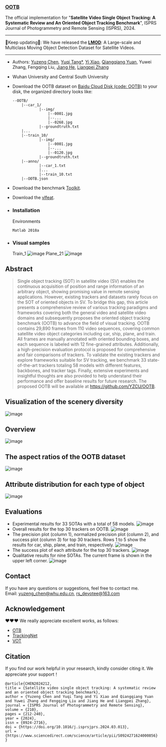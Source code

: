 ### [**OOTB**](https://www.sciencedirect.com/science/article/pii/S0924271624000856)

The official implementation for "**Satellite Video Single Object Tracking: A Systematic Review and An Oriented Object Tracking Benchmark**", ISPRS Journal of Photogrammetry and Remote Sensing (ISPRS), 2024.

--------------------------------------------------------------------------------------

:running:Keep updating:running:: We have released the [**LMOD**](https://github.com/RS-Devotee/LMOD): A Large-scale and Multiclass Moving Object Detection Dataset for Satellite Videos.

--------------------------------------------------------------------------------------
- Authors: 
[Yuzeng Chen](https://yzcu.github.io/), 
[Yuqi Tang*](https://faculty.csu.edu.cn/yqtang/zh_CN/zdylm/66781/list/index.htm),
[Yi Xiao](https://github.com/XY-boy), 
[Qiangqiang Yuan](http://qqyuan.users.sgg.whu.edu.cn/),
Yuwei Zhang,
Fengqing Liu,
[Jiang He](https://jianghe96.github.io/),
[Liangpei Zhang](http://www.lmars.whu.edu.cn/prof_web/zhangliangpei/rs/index.html)
- Wuhan University and Central South University
- Download the OOTB dataset on [Baidu Cloud Disk (code: OOTB)](https://pan.baidu.com/s/11hsA4pOliwA1FpOqNol93w ) to your disk, the organized directory looks like:
    ```
    --OOTB/
    	|--car_1/
                |--img/
                    |--0001.jpg
                    |--...
                    |--0268.jpg
                |--groundtruth.txt
    	|...
    	|--train_10/
                |--img/
                    |--0001.jpg
                    |--...
                    |--0120.jpg
                |--groundtruth.txt
    	|--anno/
		    	|--car_1.txt
		    	|...
		    	|--train_10.txt
      	|--OOTB.json
    ```
	
- Download the benchmark [Toolkit](https://github.com/YZCU/OOTB).
- Download the [vlfeat](http://www.vlfeat.org/index.html).

- ### Installation
  Environments
  ```
  Matlab 2018a
  ```
- ### Visual samples
  Train_1
 ![image](/fig/Train_1.gif)
  Plane_21
 ![image](/fig/Plane_21.gif)

## Abstract
> Single object tracking (SOT) in satellite video (SV) enables the continuous acquisition of position and range information of an arbitrary object, showing promising value in remote sensing applications. However, existing trackers and datasets rarely focus on the SOT of oriented objects in SV. To bridge this gap, this article presents a comprehensive review of various tracking paradigms and frameworks covering both the general video and satellite video domains and subsequently proposes the oriented object tracking benchmark (OOTB) to advance the field of visual tracking. OOTB contains 29,890 frames from 110 video sequences, covering common satellite video object categories including car, ship, plane, and train. All frames are manually annotated with oriented bounding boxes, and each sequence is labeled with 12 fine-grained attributes. Additionally, a high-precision evaluation protocol is proposed for comprehensive and fair comparisons of trackers. To validate the existing trackers and explore frameworks suitable for SV tracking, we benchmark 33 state-of-the-art trackers totaling 58 models with different features, backbones, and tracker tags. Finally, extensive experiments and insightful thoughts are also provided to help understand their performance and offer baseline results for future research. The proposed OOTB will be available at https://github.com/YZCU/OOTB.

## Visualization of the scenery diversity
 ![image](/fig/dataset.jpg)
## Overview
 ![image](/fig/overview.png)
## The aspect ratios of the OOTB dataset
 ![image](/fig/aspectratios.jpg)
## Attribute distribution for each type of object
 ![image](/fig/attribute.jpg)
## Evaluations
- Experimental results for 33 SOTAs with a total of 58 models. 
 ![image](/fig/overallresults.jpg)
- Overall results for the top 30 trackers on OOTB.
 ![image](/fig/overallfigs.jpg)
- The precision plot (column 1), normalized precision plot (column 2), and success plot (column 3) for top 30 trackers. Rows 1 to 5 show the results for car, ship, plane, and train, respectively.
 ![image](/fig/fig15.jpg)
- The success plot of each attribute for the top 30 trackers.
 ![image](/fig/fig16.jpg)
- Qualitative results for nine SOTAs. The current frame is shown in the upper left corner.
 ![image](/fig/fig18.jpg)

## Contact
If you have any questions or suggestions, feel free to contact me.  
Email: yuzeng_chen@whu.edu.cn, rs_devotee@163.com

## Acknowledgement

:heart::heart::heart: We really appreciate excellent works, as follows:

- [OTB](http://cvlab.hanyang.ac.kr/tracker_benchmark/datasets.html) 
- [TrackingNet](https://github.com/SilvioGiancola/TrackingNet-devkit)
- [VOT](https://github.com/votchallenge/toolkit-legacy)

## Citation
If you find our work helpful in your research, kindly consider citing it. We appreciate your support！
```
@article{CHEN2024212,
title = {Satellite video single object tracking: A systematic review and an oriented object tracking benchmark},
author = {Yuzeng Chen and Yuqi Tang and Yi Xiao and Qiangqiang Yuan and Yuwei Zhang and Fengqing Liu and Jiang He and Liangpei Zhang},
journal = {ISPRS Journal of Photogrammetry and Remote Sensing},
volume = {210},
pages = {212-240},
year = {2024},
issn = {0924-2716},
doi = {https://doi.org/10.1016/j.isprsjprs.2024.03.013},
url = {https://www.sciencedirect.com/science/article/pii/S0924271624000856}
}
```
